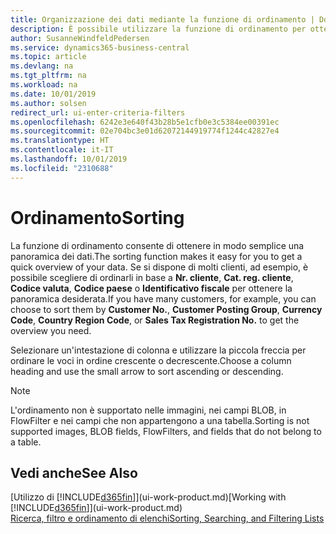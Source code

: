 ```yaml
---
title: Organizzazione dei dati mediante la funzione di ordinamento | Documenti Microsoft
description: È possibile utilizzare la funzione di ordinamento per ottenere una panoramica dei dati. Ad esempio, è possibile ordinare i clienti per codice valuta per ottenere un elenco di clienti selezionati.
author: SusanneWindfeldPedersen
ms.service: dynamics365-business-central
ms.topic: article
ms.devlang: na
ms.tgt_pltfrm: na
ms.workload: na
ms.date: 10/01/2019
ms.author: solsen
redirect_url: ui-enter-criteria-filters
ms.openlocfilehash: 6242e3e640f43b28b5e1cfb0e3c5384ee00391ec
ms.sourcegitcommit: 02e704bc3e01d62072144919774f1244c42827e4
ms.translationtype: HT
ms.contentlocale: it-IT
ms.lasthandoff: 10/01/2019
ms.locfileid: "2310688"
---
```

# <a name="sorting"></a><span data-ttu-id="40401-104">Ordinamento</span><span class="sxs-lookup"><span data-stu-id="40401-104">Sorting</span></span>
<span data-ttu-id="40401-105">La funzione di ordinamento consente di ottenere in modo semplice una panoramica dei dati.</span><span class="sxs-lookup"><span data-stu-id="40401-105">The sorting function makes it easy for you to get a quick overview of your data.</span></span> <span data-ttu-id="40401-106">Se si dispone di molti clienti, ad esempio, è possibile scegliere di ordinarli in base a **Nr. cliente**, **Cat. reg. cliente**, **Codice valuta**, **Codice paese** o **Identificativo fiscale** per ottenere la panoramica desiderata.</span><span class="sxs-lookup"><span data-stu-id="40401-106">If you have many customers, for example, you can choose to sort them by **Customer No.**, **Customer Posting Group**, **Currency Code**, **Country Region Code**, or **Sales Tax Registration No.** to get the overview you need.</span></span>

<span data-ttu-id="40401-107">Selezionare un'intestazione di colonna e utilizzare la piccola freccia per ordinare le voci in ordine crescente o decrescente.</span><span class="sxs-lookup"><span data-stu-id="40401-107">Choose a column heading and use the small arrow to sort ascending or descending.</span></span>  

> [!NOTE]  
>   <span data-ttu-id="40401-108">L'ordinamento non è supportato nelle immagini, nei campi BLOB, in FlowFilter e nei campi che non appartengono a una tabella.</span><span class="sxs-lookup"><span data-stu-id="40401-108">Sorting is not supported images, BLOB fields, FlowFilters, and fields that do not belong to a table.</span></span>

## <a name="see-also"></a><span data-ttu-id="40401-109">Vedi anche</span><span class="sxs-lookup"><span data-stu-id="40401-109">See Also</span></span>
<span data-ttu-id="40401-110">[Utilizzo di [!INCLUDE[d365fin](includes/d365fin_md.md)]](ui-work-product.md)</span><span class="sxs-lookup"><span data-stu-id="40401-110">[Working with [!INCLUDE[d365fin](includes/d365fin_md.md)]](ui-work-product.md)</span></span>  
[<span data-ttu-id="40401-111">Ricerca, filtro e ordinamento di elenchi</span><span class="sxs-lookup"><span data-stu-id="40401-111">Sorting, Searching, and Filtering Lists</span></span>](ui-enter-criteria-filters.md)
